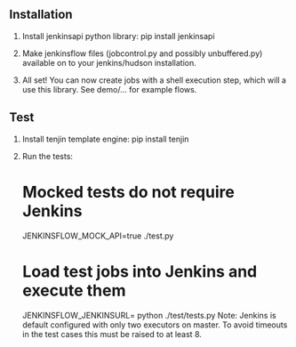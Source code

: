 Installation
------------

1. Install jenkinsapi python library:
   pip install jenkinsapi

2. Make jenkinsflow files (jobcontrol.py and possibly unbuffered.py) available on to your jenkins/hudson installation.

3. All set! You can now create jobs with a shell execution step, which will a use this library. See demo/... for example flows.


Test
----
1. Install tenjin template engine:
   pip install tenjin

2. Run the tests:
   # Mocked tests do not require Jenkins
   JENKINSFLOW_MOCK_API=true ./test.py

   # Load test jobs into Jenkins and execute them
   JENKINSFLOW_JENKINSURL=<your jenkins> python ./test/tests.py
   Note: Jenkins is default configured with only two executors on master. To avoid timeouts in the test cases this must be raised to at least 8.
